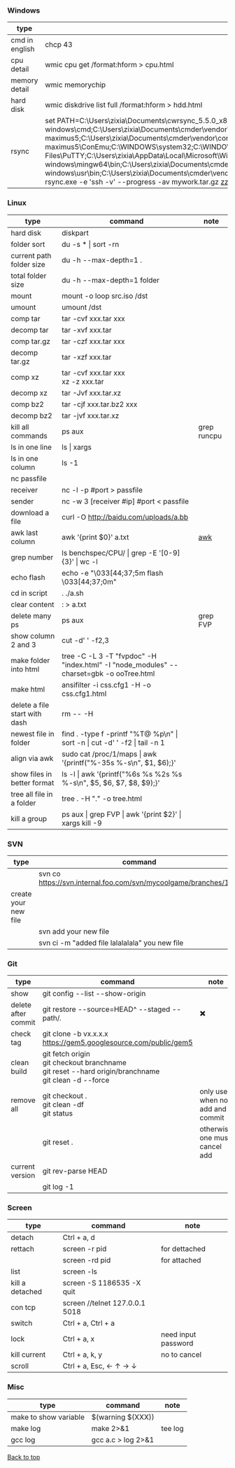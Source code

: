 ### Windows

| type | command | note |
| -----| ---- | ---- |
| cmd in english | chcp 43 |  
| cpu detail | wmic cpu get /format:hform > cpu.html | 
| memory detail | wmic memorychip |  
| hard disk | wmic diskdrive list full /format:hform > hdd.html |
| rsync | set PATH=C:\Users\zixia\Documents\cwrsync_5.5.0_x86_free\bin;C:\Users\zixia\Documents\cmder\vendor\git-for-windows\cmd;C:\Users\zixia\Documents\cmder\vendor\conemu-maximus5\ConEmu\Scripts;C:\Users\zixia\Documents\cmder\vendor\conemu-maximus5;C:\Users\zixia\Documents\cmder\vendor\conemu-maximus5\ConEmu;C:\WINDOWS\system32;C:\WINDOWS;C:\WINDOWS\System32\Wbem;C:\WINDOWS\System32\WindowsPowerShell\v1.0\;C:\Program Files\PuTTY\;C:\Users\zixia\AppData\Local\Microsoft\WindowsApps;C:\Users\zixia\Documents\cmder\vendor\git-for-windows\mingw64\bin;C:\Users\zixia\Documents\cmder\vendor\git-for-windows\usr\bin;C:\Users\zixia\Documents\cmder\vendor\bin;C:\Users\zixia\Documents\cmder;<br>rsync.exe -e 'ssh -v' --progress -av mywork.tar.gz zzx@192.168.10.85:/home/zzx | 

### Linux

| type | command | note |
| -----| ---- | ---- |
| hard disk | diskpart | |
| folder sort |  du -s * \| sort -rn | |
| current path folder size|du -h --max-depth=1 .||
| total folder size |du -h --max-depth=1 folder||
| mount | mount -o loop src.iso /dst | |
| umount | umount /dst | |
| comp tar | tar -cvf xxx.tar xxx | |
| decomp tar | tar -xvf xxx.tar | |
| comp tar.gz | tar -czf xxx.tar xxx | |
| decomp tar.gz | tar -xzf xxx.tar | |
| comp xz | tar -cvf xxx.tar xxx<br>xz -z xxx.tar | |
|decomp xz | tar -Jvf xxx.tar.xz | |
| comp bz2 | tar -cjf xxx.tar.bz2 xxx | |
|decomp bz2 | tar -jvf xxx.tar.xz | |
| kill all commands |ps aux | grep runcpu |  awk {'print $2}' | sudo xargs kill -9| root no need sudo|
| ls in one line | ls \| xargs| |
| ls in one column | ls -1 | |
| nc passfile | | |
| receiver | nc -l -p #port > passfile | |
| sender | nc -w 3 [receiver #ip] #port < passfile | |
|download a file|curl -O http://baidu.com/uploads/a.bb||
| awk last column | awk '{print $0}' a.txt | [awk](Command_AWK.md) |
| grep number |ls benchspec/CPU/ \| grep -E '[0-9]{3}' \| wc -l||
| echo flash |echo -e "\033[44;37;5m flash \033[44;37;0m"||
| cd in script |. ./a.sh||
| clear content| : > a.txt ||
|delete many ps|ps aux | grep FVP | awk '{print $2}' | xargs kill -9|
|show column 2 and 3|cut -d' ' -f2,3|
|make folder into html|tree -C -L 3 -T "fvpdoc" -H "index.html" -I "node_modules" --charset=gbk -o ooTree.html|
|make html|ansifilter -i css.cfg1 -H -o css.cfg1.html|
|delete a file start with dash|rm -- -H|
|newest file in folder|find . -type f -printf "%T@ %p\n" \| sort -n \| cut -d' ' -f2 \| tail -n 1|
|align via awk|sudo cat /proc/1/maps \| awk '{printf("%-35s %-s\n", $1, $6);}'|
|show files in better format|ls -l \| awk '{printf("%6s %s %2s %s %-s\n", $5, $6, $7, $8, $9);}'|
|tree all file in a folder|tree . -H "." -o tree.html|
|kill a group|ps aux \| grep FVP \| awk '{print $2}' \| xargs kill -9|

<!---
div class="special-class" markdown="1"
is not working...


-->


### SVN
| type | command | note |
| -----| ---- | ---- |
||svn co https://svn.internal.foo.com/svn/mycoolgame/branches/1.81||
|create your new file|||
||svn add your new file||
||svn ci -m "added file lalalalala" you new file||

### Git
| type | command | note |
| -----| ---- | ---- |
| show |  git config --list --show-origin | |
| delete after commit | git restore --source=HEAD^ --staged  -- path/*.* | :heavy_multiplication_x: |
| check tag |git clone -b vx.x.x.x https://gem5.googlesource.com/public/gem5||
| clean build |git fetch origin<br>git checkout branchname<br>git reset --hard origin/branchname<br>git  clean -d --force||
| remove all|git checkout .<br>git clean -df<br>git status|only use when no add and commit|
|           |git reset .|otherwise one must cancel add |
| current version|git rev-parse HEAD||
|                |git log -1||




### Screen
| type | command | note |
| -----| ---- | ---- |
|detach |  Ctrl + a, d | |
|rettach |  screen -r pid | for dettached |
| |  screen -rd pid | for attached |
|list |  screen -ls | |
|kill a detached|screen -S 1186535 -X quit||
|con tcp|screen //telnet 127.0.0.1 5018||
|switch|Ctrl + a, Ctrl + a||
|lock|Ctrl + a, x|need input password|
|kill current|Ctrl + a, k, y|no to cancel|
|scroll| Ctrl + a, Esc, ← ↑ → ↓ |


### Misc
| type | command | note |
| -----| ---- | ---- |
| make to show variable |  $(warning  $(XXX)) | |
| make log | make 2>&1 | tee log | |
| gcc log | gcc a.c > log 2>&1 | |


<a href="#top">Back to top</a>
